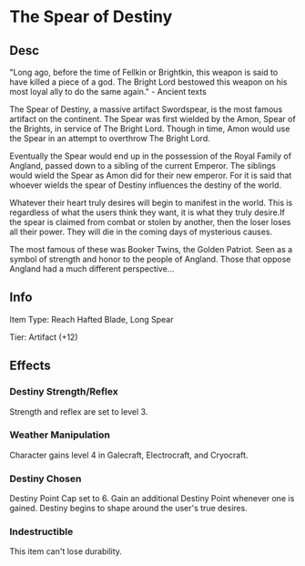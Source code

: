 # The Spear of Destiny

## Desc

"Long ago, before the time of Fellkin or Brightkin, this weapon is said to have killed a piece of a god. The Bright Lord bestowed this weapon on his most loyal ally to do the same again." - Ancient texts

The Spear of Destiny, a massive artifact Swordspear,  is the most famous artifact on the continent. The Spear was first wielded by the Amon, Spear of the Brights, in service of The Bright Lord. Though in time, Amon would use the Spear in an attempt to overthrow The Bright Lord.

Eventually the Spear would end up in the possession of the Royal Family of Angland, passed down to a sibling of the current Emperor. The siblings would wield the Spear as Amon did for their new emperor. For it is said that whoever wields the spear of Destiny influences the destiny of the world.

Whatever their heart truly desires will begin to manifest in the world. This is regardless of what the users think they want, it is what they truly desire.If the spear is claimed from combat or stolen by another, then the loser loses all their power. They will die in the coming days of mysterious causes.

The most famous of these was Booker Twins, the Golden Patriot. Seen as a symbol of strength and honor to the people of Angland. Those that oppose Angland had a much different perspective…

## Info

Item Type: Reach Hafted Blade, Long Spear

Tier: Artifact (+12)

## Effects

### Destiny Strength/Reflex

Strength and reflex are set to level 3.

### Weather Manipulation

Character gains level 4 in Galecraft, Electrocraft, and Cryocraft.

### Destiny Chosen

Destiny Point Cap set to 6. Gain an additional Destiny Point whenever one is gained. Destiny begins to shape around the user's true desires.

### Indestructible

This item can't lose durability.
